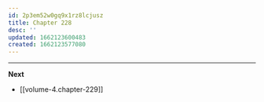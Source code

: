 ```yaml
---
id: 2p3em52w0gq9x1rz8lcjusz
title: Chapter 228
desc: ''
updated: 1662123600483
created: 1662123577080
---
```



____

**Next**
* [[volume-4.chapter-229]]